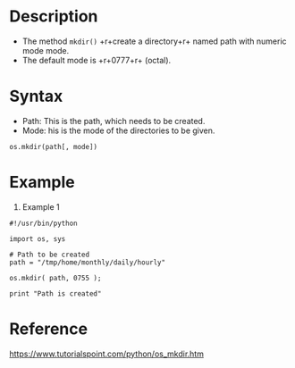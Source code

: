 # Description
- The method `mkdir()` +r+create a directory+r+ named path with numeric mode mode. 
- The default mode is +r+0777+r+ (octal). 

# Syntax
- Path: This is the path, which needs to be created.
- Mode: his is the mode of the directories to be given.
```
os.mkdir(path[, mode])
```

# Example
1. Example 1
```
#!/usr/bin/python

import os, sys

# Path to be created
path = "/tmp/home/monthly/daily/hourly"

os.mkdir( path, 0755 );

print "Path is created"
```

# Reference
https://www.tutorialspoint.com/python/os_mkdir.htm